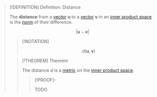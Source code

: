 >[!DEFINITION] Definition: Distance
>
>The **distance** from a [vector](../Vector%20Space.md) $\mathbf{u}$ to a [vector](../Vector%20Space.md) $\mathbf{v}$ in an [inner product space](Inner%20Product%20Space.md) is the [norm](Canonical%20Norm.md) of their difference.
>
>$$|\mathbf{u} - \mathbf{v}|$$
>
>>[!NOTATION]
>>
>>$$d(\mathbf{u}, \mathbf{v})$$
>>
>
>>[!THEOREM] Theorem
>>
>>The distance $d$ is a [metric](../../../../Geometry/Metric%20Space.md) on the [inner product space](Inner%20Product%20Space.md).
>>
>>>[!PROOF]-
>>>
>>>TODO
>>>
>>
>
